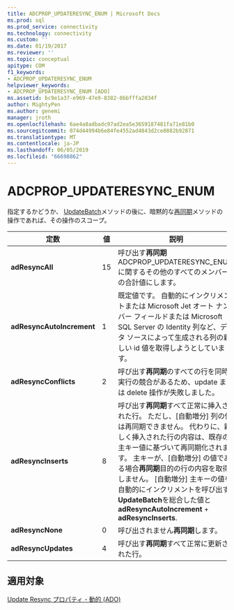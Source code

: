 ```yaml
---
title: ADCPROP_UPDATERESYNC_ENUM | Microsoft Docs
ms.prod: sql
ms.prod_service: connectivity
ms.technology: connectivity
ms.custom: ''
ms.date: 01/19/2017
ms.reviewer: ''
ms.topic: conceptual
apitype: COM
f1_keywords:
- ADCPROP_UPDATERESYNC_ENUM
helpviewer_keywords:
- ADCPROP_UPDATERESYNC_ENUM [ADO]
ms.assetid: bc9e1a37-e969-47e9-8382-0bbfffa2034f
author: MightyPen
ms.author: genemi
manager: jroth
ms.openlocfilehash: 6ae4a8adbadc97ad2ea5e3659187481fa71e81b0
ms.sourcegitcommit: 074d44994b6e84fe4552ad4843d2ce0882b92871
ms.translationtype: MT
ms.contentlocale: ja-JP
ms.lasthandoff: 06/05/2019
ms.locfileid: "66698862"
---
```

# <a name="adcpropupdateresyncenum"></a>ADCPROP_UPDATERESYNC_ENUM
指定するかどうか、 [UpdateBatch](../../../ado/reference/ado-api/updatebatch-method.md)メソッドの後に、暗黙的な[再同期](../../../ado/reference/ado-api/resync-method.md)メソッドの操作であれば、その操作のスコープ。  
  
|定数|値|説明|  
|--------------|-----------|-----------------|  
|**adResyncAll**|15|呼び出す**再同期**ADCPROP_UPDATERESYNC_ENUM に関するその他のすべてのメンバーの合計値にします。|  
|**adResyncAutoIncrement**|1|既定値です。 自動的にインクリメントまたは Microsoft Jet オート ナンバー フィールドまたは Microsoft SQL Server の Identity 列など、データ ソースによって生成される列の新しい id 値を取得しようとしています。|  
|**adResyncConflicts**|2|呼び出す**再同期**のすべての行を同時実行の競合があるため、update または delete 操作が失敗しました。|  
|**adResyncInserts**|8|呼び出す**再同期**すべて正常に挿入された行。 ただし、[自動増分] 列の値は再同期できません。 代わりに、新しく挿入された行の内容は、既存の主キー値に基づいて再同期化されます。 主キーが、[自動増分] の値である場合**再同期**目的の行の内容を取得しません。 [自動増分] 主キーの値を自動的にインクリメントを呼び出す**UpdateBatch**を総合した値と**adResyncAutoIncrement** + **adResyncInserts**.|  
|**adResyncNone**|0|呼び出されません**再同期**します。|  
|**adResyncUpdates**|4|呼び出す**再同期**すべて正常に更新された行。|  
  
## <a name="applies-to"></a>適用対象  
 [Update Resync プロパティ - 動的 (ADO)](../../../ado/reference/ado-api/update-resync-property-dynamic-ado.md)
